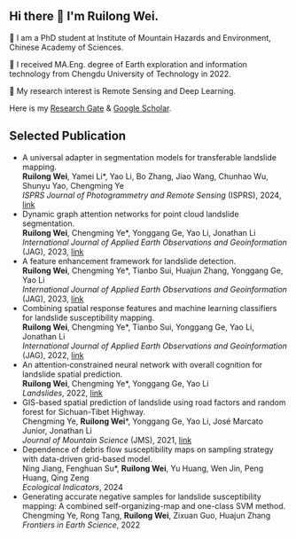 ## Hi there 👋 I'm Ruilong Wei.

💬 I am a PhD student at Institute of Mountain Hazards and Environment, Chinese Academy of Sciences.  

🌱 I received MA.Eng. degree of Earth exploration and information technology from Chengdu University of Technology in 2022.

🔭 My research interest is Remote Sensing and Deep Learning.  

Here is my [Research Gate](https://www.researchgate.net/profile/Ruilong-Wei) & [Google Scholar](https://scholar.google.co.jp/citations?user=s3dBvNIAAAAJ&hl=zh-CN).


## Selected Publication
* A universal adapter in segmentation models for transferable landslide mapping.  
  **Ruilong Wei**, Yamei Li*, Yao Li, Bo Zhang, Jiao Wang, Chunhao Wu, Shunyu Yao, Chengming Ye  
  _ISPRS Journal of Photogrammetry and Remote Sensing_ (ISPRS), 2024, [link](https://www.sciencedirect.com/science/article/pii/S0924271624004143)  
* Dynamic graph attention networks for point cloud landslide segmentation.  
  **Ruilong Wei**, Chengming Ye*, Yonggang Ge, Yao Li, Jonathan Li  
  _International Journal of Applied Earth Observations and Geoinformation_ (JAG), 2023, [link](https://www.sciencedirect.com/science/article/pii/S1569843223003667)  
* A feature enhancement framework for landslide detection.  
  **Ruilong Wei**, Chengming Ye*, Tianbo Sui, Huajun Zhang, Yonggang Ge, Yao Li  
  _International Journal of Applied Earth Observations and Geoinformation_ (JAG), 2023, [link](https://www.sciencedirect.com/science/article/pii/S156984322300345X)  
* Combining spatial response features and machine learning classifiers for landslide susceptibility mapping.  
  **Ruilong Wei**, Chengming Ye*, Tianbo Sui, Yonggang Ge, Yao Li, Jonathan Li  
  _International Journal of Applied Earth Observations and Geoinformation_ (JAG), 2022, [link](https://www.sciencedirect.com/science/article/pii/S0303243422000071)  
* An attention‑constrained neural network with overall cognition for landslide spatial prediction.  
  **Ruilong Wei**, Chengming Ye*, Yonggang Ge, Yao Li  
  _Landslides_, 2022, [link](https://link.springer.com/article/10.1007/s10346-021-01841-z)  
* GIS-based spatial prediction of landslide using road factors and random forest for Sichuan-Tibet Highway.  
  Chengming Ye, **Ruilong Wei***, Yonggang Ge, Yao Li, José Marcato Junior, Jonathan Li  
  _Journal of Mountain Science_ (JMS), 2021, [link](https://link.springer.com/article/10.1007/s11629-021-6848-6)
* Dependence of debris flow susceptibility maps on sampling strategy with data-driven grid-based model.  
  Ning Jiang, Fenghuan Su*, **Ruilong Wei**, Yu Huang, Wen Jin, Peng Huang, Qing Zeng  
  _Ecological Indicators_, 2024
* Generating accurate negative samples for landslide susceptibility mapping: A combined self-organizing-map and one-class SVM method.  
  Chengming Ye, Rong Tang, **Ruilong Wei**, Zixuan Guo, Huajun Zhang  
  _Frontiers in Earth Science_, 2022
<!--
**virylon/virylon** is a ✨ _special_ ✨ repository because its `README.md` (this file) appears on your GitHub profile.

Here are some ideas to get you started:

- 🔭 I’m currently working on ...
- 🌱 I’m currently learning ...
- 👯 I’m looking to collaborate on ...
- 🤔 I’m looking for help with ...
- 💬 Ask me about ...
- 📫 How to reach me: ...
- 😄 Pronouns: ...
- ⚡ Fun fact: ...
-->
